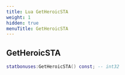 ```yaml
---
title: Lua GetHeroicSTA
weight: 1
hidden: true
menuTitle: GetHeroicSTA
---
```

## GetHeroicSTA
```lua
statbonuses:GetHeroicSTA() const; -- int32
```